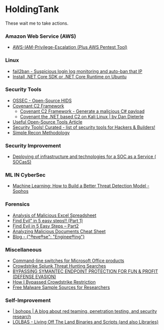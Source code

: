 # HoldingTank
These wait me to take actions.

<h3>Amazon Web Service (AWS)</h3>
<ul>
  <li><a href="https://rhinosecuritylabs.com/aws/aws-privilege-escalation-methods-mitigation/">AWS-IAM-Privilege-Escalation (Plus AWS Pentest Tool)</a></li>

</ul>

<h3> Linux </h3>
<ul>
  <li><a href="https://www.fail2ban.org/wiki/index.php/Main_Page">fail2ban - Suspicious login log monitoring and auto-ban that IP</a></li>
  <li><a href="https://docs.microsoft.com/en-us/dotnet/core/install/linux-ubuntu">Install .NET Core SDK or .NET Core Runtime on Ubuntu</a></li>
</ul>

<h3> Security Tools </h3>
<ul>
  <li><a href="https://www.ossec.net/">OSSEC - Open-Source HIDS</a></li>
  <li><a href="https://fatrodzianko.com/2019/08/14/getting-started-with-covenant-c2/">Covenant C2 Framework</a>
    <ul>
      <li><a href="https://github.com/cobbr/Covenant">Covenant C2 Framework - Generate a malicious C# payload</a></li>
      <li><a href="https://hakin9.org/covenant-the-net-based-c2-on-kali-linux/">Covenant the .NET based C2 on Kali Linux | by Dan Dieterle</a></li>
   </ul></li>
  <li><a href="https://posts.specterops.io/gathering-open-source-intelligence-bee58de48e05">Useful Open-Source Tools Article</a></li>
  <li><a href="https://tools.tldr.run/?fbclid=IwAR32LTjTBMz_Sm1h5HhHJpvoPWlbxugrD-xu-a3dFx2RIh1WQbxNOCUiTeQ">Security Tools!
Curated - list of security tools for Hackers & Builders!</a></li>
  <li><a href="https://eslam3kl.medium.com/simple-recon-methodology-920f5c5936d4">Simple Recon Methodology</a></li>
</ul>

<h3> Security Improvement </h3>
<ul>
  <li><a href="https://medium.com/@ibrahim.ayadhi/deploying-of-infrastructure-and-technologies-for-a-soc-as-a-service-socass-8e1bbb885149">Deploying of infrastructure and technologies for a SOC as a Service ( SOCasS)</a></li>
</ul>

<h3> ML IN CyberSec </h3>
<ul>
  <li><a href="https://www.sophos.com/en-us/medialibrary/PDFs/technical-papers/machine-learning-how-to-build-a-better-threat-detection-model.pdf">Machine Learning: How to Build a Better Threat Detection Model - Sophos</a></li>
</ul>

<h3> Forensics </h3>
<ul>
  <li><a href="https://eforensicsmag.com/analysis-of-malicious-excel-spreadsheet-by-monnappa-k-a/">Analysis of Malicious Excel Spreadsheet</a></li>
  <li><a href="https://dfirtnt.wordpress.com/2020/03/03/find-evil-in-5-easy-steps-part-1/">Find Evil” in 5 easy steps!! (Part 1)</a></li>
  <li><a href="https://dfirtnt.wordpress.com/2020/06/09/find-evil-in-5-easy-steps-part2/">Find Evil in 5 Easy Steps – Part2</a></li>
  <li><a href="https://zeltser.com/analyzing-malicious-documents/">Analyzing Malicious Documents Cheat Sheet</a></li>
  <li><a href="https://tccontre.blogspot.com/">Blog - {"®eve®se": "Enginee®ing"}</a></li>
</ul>

<h3> Miscellaneous </h3>
<ul>
  <li><a href="https://support.office.com/en-us/article/command-line-switches-for-microsoft-office-products-079164cd-4ef5-4178-b235-441737deb3a6#ID0EAABAAA=Excel">Command-line switches for Microsoft Office products</a></li>
  <li><a href="https://docs.google.com/spreadsheets/d/1RTcZsRbDsjxwmKpe3FIvSKUjBk5pR2Dlzj71QTnxAK0/edit#gid=0">Crowdstrike Splunk Threat Hunting Searches</a></li>
  <li><a href="https://cognosec.com/bypassing-symantec-endpoint-protection-for-fun-profit-defense-evasion/">BYPASSING SYMANTEC ENDPOINT PROTECTION FOR FUN & PROFIT (DEFENSE EVASION)</a></li>
  <li><a href="https://medium.com/@viveik.chauhan/how-i-bypass-crowdstrike-restriction-1bc558abd464">How I Bypassed Crowdstrike Restriction</a></li>
  <li><a href="https://zeltser.com/malware-sample-sources/">Free Malware Sample Sources for Researchers</a></li>
</ul>

<h3> Self-Improvement </h3>
<ul>
  <li><a href="https://bohops.com/">| bohops | A blog about red teaming, penetration testing, and security research</a></li>
  <li><a href="https://lolbas-project.github.io/">LOLBAS - Living Off The Land Binaries and Scripts (and also Libraries)</a></li>
</ul>
